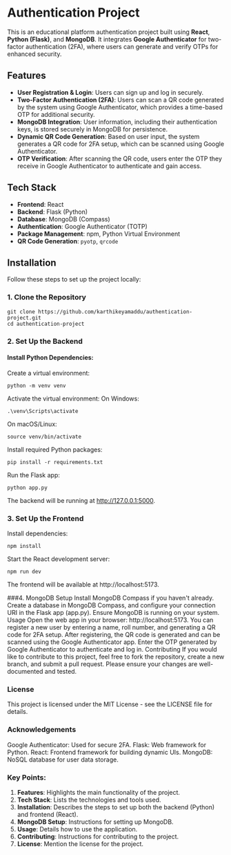 # Authentication Project

This is an educational platform authentication project built using **React**, **Python (Flask)**, and **MongoDB**. It integrates **Google Authenticator** for two-factor authentication (2FA), where users can generate and verify OTPs for enhanced security.

## Features

- **User Registration & Login**: Users can sign up and log in securely.
- **Two-Factor Authentication (2FA)**: Users can scan a QR code generated by the system using Google Authenticator, which provides a time-based OTP for additional security.
- **MongoDB Integration**: User information, including their authentication keys, is stored securely in MongoDB for persistence.
- **Dynamic QR Code Generation**: Based on user input, the system generates a QR code for 2FA setup, which can be scanned using Google Authenticator.
- **OTP Verification**: After scanning the QR code, users enter the OTP they receive in Google Authenticator to authenticate and gain access.

## Tech Stack

- **Frontend**: React
- **Backend**: Flask (Python)
- **Database**: MongoDB (Compass)
- **Authentication**: Google Authenticator (TOTP)
- **Package Management**: npm, Python Virtual Environment
- **QR Code Generation**: `pyotp`, `qrcode`

## Installation

Follow these steps to set up the project locally:

### 1. Clone the Repository

```
git clone https://github.com/karthikeyamaddu/authentication-project.git
cd authentication-project
```
### 2. Set Up the Backend
#### Install Python Dependencies:
  Create a virtual environment:

```
python -m venv venv
```
Activate the virtual environment:
  On Windows:
  ```
.\venv\Scripts\activate
```
On macOS/Linux:
```
source venv/bin/activate
```
Install required Python packages:
```
pip install -r requirements.txt
```
Run the Flask app:
```
python app.py
```
The backend will be running at http://127.0.0.1:5000.

### 3. Set Up the Frontend

Install dependencies:
```
npm install
```
Start the React development server:
```
npm run dev
```
The frontend will be available at http://localhost:5173.

###4. MongoDB Setup
Install MongoDB Compass if you haven't already.
Create a database in MongoDB Compass, and configure your connection URI in the Flask app (app.py).
Ensure MongoDB is running on your system.
Usage
Open the web app in your browser: http://localhost:5173.
You can register a new user by entering a name, roll number, and generating a QR code for 2FA setup.
After registering, the QR code is generated and can be scanned using the Google Authenticator app.
Enter the OTP generated by Google Authenticator to authenticate and log in.
Contributing
If you would like to contribute to this project, feel free to fork the repository, create a new branch, and submit a pull request. Please ensure your changes are well-documented and tested.

### License
This project is licensed under the MIT License - see the LICENSE file for details.

### Acknowledgements
Google Authenticator: Used for secure 2FA.
Flask: Web framework for Python.
React: Frontend framework for building dynamic UIs.
MongoDB: NoSQL database for user data storage.


### Key Points:

1. **Features**: Highlights the main functionality of the project.
2. **Tech Stack**: Lists the technologies and tools used.
3. **Installation**: Describes the steps to set up both the backend (Python) and frontend (React).
4. **MongoDB Setup**: Instructions for setting up MongoDB.
5. **Usage**: Details how to use the application.
6. **Contributing**: Instructions for contributing to the project.
7. **License**: Mention the license for the project.

